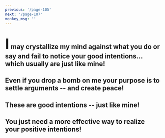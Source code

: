 ```yaml
---
previous: '/page-105'
next: '/page-107'
monkey_msg: ''
---
```


## <span style="font-size:47px;">I</span> may crystallize my mind against what you do or say and fail to notice your good intentions... which usually are just like mine!
## Even if you drop a bomb on me your purpose is to settle arguments -- and create peace!
## These are good intentions -- just like mine!
## You just need a more effective way to realize your positive intentions!
